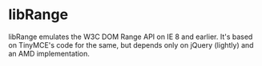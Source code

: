 libRange
========

libRange emulates the W3C DOM Range API on IE 8 and earlier.  It's based on TinyMCE's code for the same, but depends only on jQuery (lightly) and an AMD implementation.